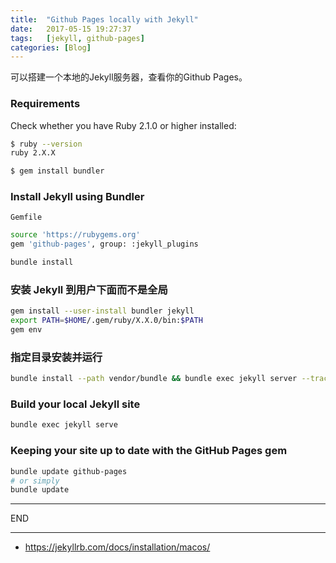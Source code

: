 ```yaml
---
title:  "Github Pages locally with Jekyll"
date:   2017-05-15 19:27:37
tags:   [jekyll, github-pages]
categories: [Blog]
---
```

可以搭建一个本地的Jekyll服务器，查看你的Github Pages。

### Requirements
Check whether you have Ruby 2.1.0 or higher installed:

```sh
$ ruby --version
ruby 2.X.X

$ gem install bundler
```

### Install Jekyll using Bundler
`Gemfile`

```sh
source 'https://rubygems.org'
gem 'github-pages', group: :jekyll_plugins
```

```sh
bundle install
```

### 安装 Jekyll 到用户下面而不是全局

```bash
gem install --user-install bundler jekyll
export PATH=$HOME/.gem/ruby/X.X.0/bin:$PATH
gem env
```

### 指定目录安装并运行

```bash
bundle install --path vendor/bundle && bundle exec jekyll server --trace
```


### Build your local Jekyll site

```sh
bundle exec jekyll serve
```

### Keeping your site up to date with the GitHub Pages gem
```sh
bundle update github-pages
# or simply
bundle update
```

---
END


---

- https://jekyllrb.com/docs/installation/macos/
